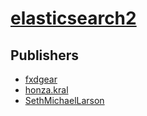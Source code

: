 # [elasticsearch2](https://pypi.org/project/elasticsearch2)



## Publishers
- [fxdgear](https://pypi.org/user/fxdgear)
- [honza.kral](https://pypi.org/user/honza.kral)
- [SethMichaelLarson](https://pypi.org/user/SethMichaelLarson)

